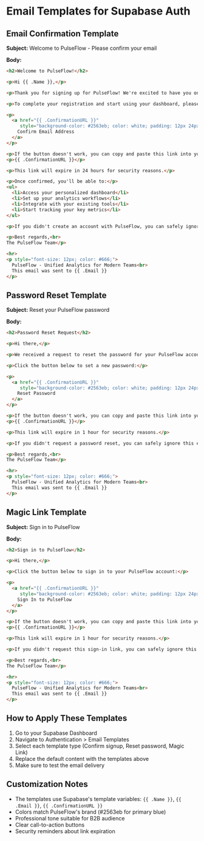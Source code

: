 # Email Templates for Supabase Auth

## Email Confirmation Template

**Subject:** Welcome to PulseFlow - Please confirm your email

**Body:**
```html
<h2>Welcome to PulseFlow!</h2>

<p>Hi {{ .Name }},</p>

<p>Thank you for signing up for PulseFlow! We're excited to have you on board.</p>

<p>To complete your registration and start using your dashboard, please click the button below to confirm your email address:</p>

<p>
  <a href="{{ .ConfirmationURL }}" 
     style="background-color: #2563eb; color: white; padding: 12px 24px; text-decoration: none; border-radius: 8px; display: inline-block; font-weight: 600;">
    Confirm Email Address
  </a>
</p>

<p>If the button doesn't work, you can copy and paste this link into your browser:</p>
<p>{{ .ConfirmationURL }}</p>

<p>This link will expire in 24 hours for security reasons.</p>

<p>Once confirmed, you'll be able to:</p>
<ul>
  <li>Access your personalized dashboard</li>
  <li>Set up your analytics workflows</li>
  <li>Integrate with your existing tools</li>
  <li>Start tracking your key metrics</li>
</ul>

<p>If you didn't create an account with PulseFlow, you can safely ignore this email.</p>

<p>Best regards,<br>
The PulseFlow Team</p>

<hr>
<p style="font-size: 12px; color: #666;">
  PulseFlow - Unified Analytics for Modern Teams<br>
  This email was sent to {{ .Email }}
</p>
```

## Password Reset Template

**Subject:** Reset your PulseFlow password

**Body:**
```html
<h2>Password Reset Request</h2>

<p>Hi there,</p>

<p>We received a request to reset the password for your PulseFlow account ({{ .Email }}).</p>

<p>Click the button below to set a new password:</p>

<p>
  <a href="{{ .ConfirmationURL }}" 
     style="background-color: #2563eb; color: white; padding: 12px 24px; text-decoration: none; border-radius: 8px; display: inline-block; font-weight: 600;">
    Reset Password
  </a>
</p>

<p>If the button doesn't work, you can copy and paste this link into your browser:</p>
<p>{{ .ConfirmationURL }}</p>

<p>This link will expire in 1 hour for security reasons.</p>

<p>If you didn't request a password reset, you can safely ignore this email. Your password will remain unchanged.</p>

<p>Best regards,<br>
The PulseFlow Team</p>

<hr>
<p style="font-size: 12px; color: #666;">
  PulseFlow - Unified Analytics for Modern Teams<br>
  This email was sent to {{ .Email }}
</p>
```

## Magic Link Template

**Subject:** Sign in to PulseFlow

**Body:**
```html
<h2>Sign in to PulseFlow</h2>

<p>Hi there,</p>

<p>Click the button below to sign in to your PulseFlow account:</p>

<p>
  <a href="{{ .ConfirmationURL }}" 
     style="background-color: #2563eb; color: white; padding: 12px 24px; text-decoration: none; border-radius: 8px; display: inline-block; font-weight: 600;">
    Sign In to PulseFlow
  </a>
</p>

<p>If the button doesn't work, you can copy and paste this link into your browser:</p>
<p>{{ .ConfirmationURL }}</p>

<p>This link will expire in 1 hour for security reasons.</p>

<p>If you didn't request this sign-in link, you can safely ignore this email.</p>

<p>Best regards,<br>
The PulseFlow Team</p>

<hr>
<p style="font-size: 12px; color: #666;">
  PulseFlow - Unified Analytics for Modern Teams<br>
  This email was sent to {{ .Email }}
</p>
```

## How to Apply These Templates

1. Go to your Supabase Dashboard
2. Navigate to Authentication > Email Templates
3. Select each template type (Confirm signup, Reset password, Magic Link)
4. Replace the default content with the templates above
5. Make sure to test the email delivery

## Customization Notes

- The templates use Supabase's template variables: `{{ .Name }}`, `{{ .Email }}`, `{{ .ConfirmationURL }}`
- Colors match PulseFlow's brand (#2563eb for primary blue)
- Professional tone suitable for B2B audience
- Clear call-to-action buttons
- Security reminders about link expiration
